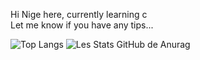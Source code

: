 Hi Nige here, 
currently learning c <br>
Let me know if you have any tips...



![Top Langs](https://github-readme-stats.vercel.app/api/top-langs/?username=NigeParis&theme=tokyonight)
![Les Stats GitHub de Anurag](https://github-readme-stats.vercel.app/api?username=NigeParis&hide=ruff&show_icons=true&theme=radical)
